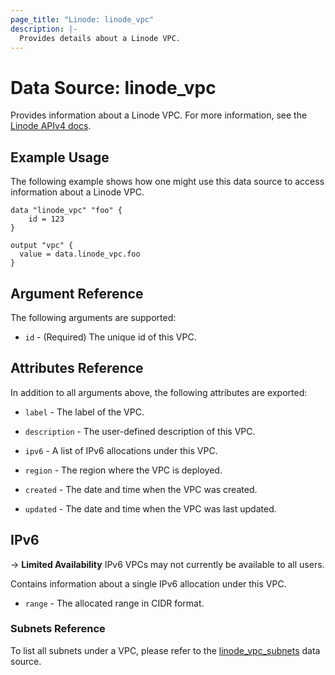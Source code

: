 ```yaml
---
page_title: "Linode: linode_vpc"
description: |-
  Provides details about a Linode VPC.
---
```


# Data Source: linode\_vpc

Provides information about a Linode VPC.
For more information, see the [Linode APIv4 docs](https://techdocs.akamai.com/linode-api/reference/get-vpc).

## Example Usage

The following example shows how one might use this data source to access information about a Linode VPC.

```hcl
data "linode_vpc" "foo" {
    id = 123
}

output "vpc" {
  value = data.linode_vpc.foo
}
```

## Argument Reference

The following arguments are supported:

* `id` - (Required) The unique id of this VPC.

## Attributes Reference

In addition to all arguments above, the following attributes are exported:

* `label` - The label of the VPC.

* `description` - The user-defined description of this VPC.

* `ipv6` - A list of IPv6 allocations under this VPC.

* `region` - The region where the VPC is deployed.

* `created` - The date and time when the VPC was created.

* `updated` - The date and time when the VPC was last updated.

## IPv6

-> **Limited Availability** IPv6 VPCs may not currently be available to all users.

Contains information about a single IPv6 allocation under this VPC.

* `range` - The allocated range in CIDR format.

### Subnets Reference

To list all subnets under a VPC, please refer to the [linode_vpc_subnets](vpc_subnets.html.markdown) data source.
